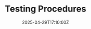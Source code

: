 ---
title: Testing Procedures
linkTitle: Testing Procedures
date: '2025-04-29T17:10:00Z'
weight: 1
description: Standard procedures for testing include pre-testing preparation, types
  of testing (system, user, regression), detailed testing process steps, quality control
  measures, documentation requirements, and review/sign-off protocols, with a review
  every two years.
draft: false
ref: testing-procedures
---